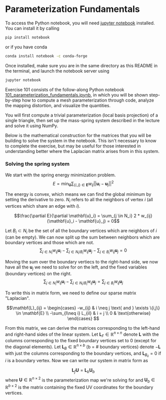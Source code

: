 # Parameterization Fundamentals

To access the Python notebook, you will need [jupyter notebook](https://jupyter.org/install) installed. You can install it by calling
```bash
pip install notebook
```
or if you have conda
```bash
conda install notebook -c conda-forge
```
Once installed, make sure you are in the same directory as this README in the terminal, and launch the notebook server using
```bash
jupyter notebook
```

Exercise 101 consists of the follow-along Python notebook [101_parameterization_fundamentals.ipynb](101_parameterization_fundamentals.ipynb), in which you will be shown step-by-step how to compute a mesh parameterization through code, analyze the mapping distortion, and visualize the quantities.

You will first compute a trivial parameterization (local basis projection) of a single triangle, then set up the mass-spring system described in the lecture and solve it using NumPy.

Below is the mathematical construction for the matrices that you will be building to solve the system in the notebook. This isn't necessary to know to complete the exercise, but may be useful for those interested in understanding better where the Laplacian matrix arises from in this system.

### Solving the spring system

We start with the spring energy minimization problem.
$$E = \min_{\mathbf{U}} \sum_{\{i,j\} \in \mathbf{E}} w_{ij} ||\mathbf{u}_i - \mathbf{u}_j||^2$$

The energy is convex, which means we can find the global minimum by setting the derivative to zero. $N_i$ refers to all the neighbors of vertex $i$ (all vertices which share an edge with $i$).

$$\frac{\partial E}{\partial \mathbf{u}_i} = \sum_{j \in N_i} 2 * w_{ij}(\mathbf{u}_i - \mathbf{u}_j) = 0$$

Let $B_i \subset N_i$ be the set of all the boundary vertices which are neighbors of $i$ (can be empty). We can now split up the sum between neighbors which are boundary vertices and those which are not.
$$\sum_{j \in N_i} w_{ij}\mathbf{u}_i - \sum_{j \in N_i/B_i} w_{ij}\mathbf{u}_j - \sum_{j \in B_i} w_{ij}\mathbf{u}_j = 0$$

Moving the sum over the boundary vertiecs to the right-hand side, we now have all the $\mathbf{u}_j$ we need to solve for on the left, and the fixed variables (boundary vertices) on the right.
$$\sum_{j \in N_i} w_{ij}\mathbf{u}_i - \sum_{j \in N_i/B_i} w_{ij}\mathbf{u}_j = \sum_{j \in B_i} w_{ij}\mathbf{u}_j$$

To write this in matrix form, we need to define our sparse matrix "Laplacian".

$$\mathbf{L}_{ij} =
    \begin{cases}
    -w_{ij} & i \neq j \text{ and } \exists \{i,j\} \in \mathbf{E} \\
    -\sum_{l\neq i} L_{il} & i = j \\
    0 & \text{otherwise}
    \end{cases}
$$

From this matrix, we can derive the matrices corresponding to the left-hand and right-hand sides of the linear system. Let $\mathbf{L}_{F} \in \mathbb{R}^{n \times n}$ denote $\mathbf{L}$ with the columns corresponding to the fixed boundary vertices set to 0 (except for the diagonal elements). Let $\mathbf{L}_B \in \mathbb{R}^{n \times b}$ (b = # boundary vertices) denote $-\mathbf{L}$ with just the columns corresponding to the boundary vertices, and $\mathbf{L}_{B_{ii}} = 0$ if $i$ is a boundary vertex. Now we can write our system in matrix form as

$$\mathbf{L}_f \mathbf{U} = \mathbf{L}_b \mathbf{U}_b$$
where $\mathbf{U} \in \mathbb{R}^{n \times 2}$ is the parameterization map we're solving for and $\mathbf{U}_b \in \mathbb{R}^{b \times 2}$ is the matrix containing the fixed UV coordinates for the boundary vertices.

